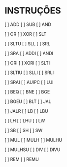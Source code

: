 # INSTRUÇÕES

[ ] ADD      [ ] SUB      [ ] AND

[ ] OR       [ ] XOR      [ ] SLT

[ ] SLTU     [ ] SLL      [ ] SRL

[ ] SRA      [ ] ADDI     [ ] ANDI

[ ] ORI      [ ] XORI     [ ] SLTI

[ ] SLTIU    [ ] SLLI     [ ] SRLI

[ ] SRAI     [ ] AUIPC    [ ] LUI

[ ] BEQ      [ ] BNE      [ ] BGE

[ ] BGEU     [ ] BLT      [ ] JAL

[ ] JALR     [ ] LB       [ ] LBU

[ ] LH       [ ] LHU      [ ] LW

[ ] SB       [ ] SH       [ ] SW

[ ] MUL      [ ] MULH     [ ] MULHU

[ ] MULHSU   [ ] DIV      [ ] DIVU

[ ] REM      [ ] REMU
